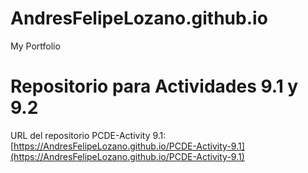 # AndresFelipeLozano.github.io
My Portfolio
# Repositorio para Actividades 9.1 y 9.2

URL del repositorio PCDE-Activity 9.1: [https://AndresFelipeLozano.github.io/PCDE-Activity-9.1](https://AndresFelipeLozano.github.io/PCDE-Activity-9.1)

